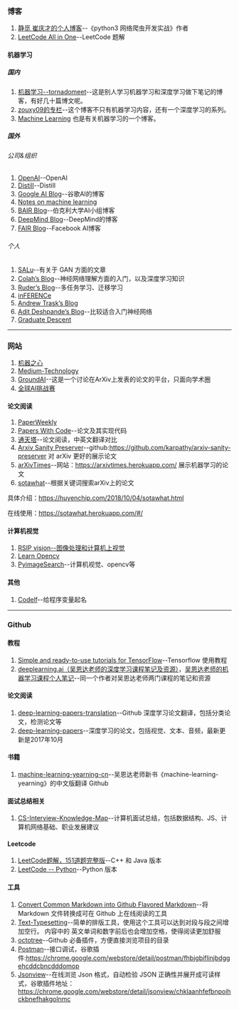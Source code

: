 
### 博客

1. [静觅 崔庆才的个人博客](https://cuiqingcai.com/category/technique)--《python3 网络爬虫开发实战》作者
2. [LeetCode All in One](http://www.cnblogs.com/grandyang/p/4606334.html)--LeetCode 题解


#### 机器学习

##### 国内

1. [机器学习--tornadomeet](http://www.cnblogs.com/tornadomeet/tag/%E6%9C%BA%E5%99%A8%E5%AD%A6%E4%B9%A0/default.html?page=1)--这是别人学习机器学习和深度学习做下笔记的博客，有好几十篇博文呢。
2. [zouxy09的专栏](http://blog.csdn.net/zouxy09)--这个博客不只有机器学习内容，还有一个深度学习的系列。
3. [Machine Learning](http://www.cnblogs.com/jerrylead/tag/Machine%20Learning/default.html?page=1) 也是有关机器学习的一个博客。

##### 国外

###### 公司&组织
1. [OpenAI](https://blog.openai.com/)--OpenAI
2. [Distill](https://distill.pub/)--Distill
3. [Google AI Blog](https://ai.googleblog.com/)--谷歌AI的博客
4. [Notes on machine learning](https://peterroelants.github.io/)
5. [BAIR Blog](http://bair.berkeley.edu/blog/)--伯克利大学AI小组博客
6. [DeepMind Blog](https://deepmind.com/blog/?category=research)--DeepMind的博客
7. [FAIR Blog](https://research.fb.com/blog/)--Facebook AI博客

###### 个人

1. [SALu](https://shaoanlu.wordpress.com/)--有关于 GAN 方面的文章
2. [Colah’s Blog](http://colah.github.io/)--神经网络理解方面的入门，以及深度学习知识
3. [Ruder’s Blog](http://ruder.io/)--多任务学习、迁移学习
4. [inFERENCe](https://www.inference.vc/)
5. [Andrew Trask’s Blog](http://iamtrask.github.io/)
6. [Adit Deshpande’s Blog](https://adeshpande3.github.io/)--比较适合入门神经网络
7. [Graduate Descent](http://timvieira.github.io/blog/)

---

### 网站

1. [机器之心](https://www.jiqizhixin.com/)
2. [Medium-Technology](https://medium.com/topic/technology)
3. [GroundAI](https://www.groundai.com/)--这是一个讨论在ArXiv上发表的论文的平台，只面向学术圈
4. [全球AI挑战赛](https://challenger.ai/competitions)

#### 论文阅读

1. [PaperWeekly](https://www.paperweekly.site/tags/176/papers)
2. [Papers With Code](https://paperswithcode.com/)--论文及其实现代码
3. [通天塔](http://tongtianta.site/)--论文阅读，中英文翻译对比
4. [Arxiv Sanity Preserver](http://www.arxiv-sanity.com/)--github:https://github.com/karpathy/arxiv-sanity-preserver  对 arXiv 更好的展示论文
5. [arXivTimes](https://github.com/arXivTimes/arXivTimes)--网站：https://arxivtimes.herokuapp.com/  展示机器学习的论文
6. [sotawhat](https://github.com/chiphuyen/sotawhat)--根据关键词搜索arXiv上的论文

具体介绍：https://huyenchip.com/2018/10/04/sotawhat.html

在线使用：https://sotawhat.herokuapp.com/#/




#### 计算机视觉

1. [RSIP vision--图像处理和计算机上视觉](https://www.rsipvision.com/)
2. [Learn Opencv](https://www.learnopencv.com/)
3. [PyimageSearch](https://www.pyimagesearch.com)--计算机视觉、opencv等

#### 其他

1. [Codelf](https://unbug.github.io/codelf/)--给程序变量起名

---
### Github

#### 教程

1. [Simple and ready-to-use tutorials for TensorFlow](https://github.com/open-source-for-science/TensorFlow-Course#why-use-tensorflow)--Tensorflow 使用教程
2. [deeplearning.ai（吴恩达老师的深度学习课程笔记及资源）](https://github.com/fengdu78/deeplearning_ai_books)，[吴恩达老师的机器学习课程个人笔记](https://github.com/fengdu78/Coursera-ML-AndrewNg-Notes)--同一个作者对吴恩达老师两门课程的笔记和资源


#### 论文阅读

1. [deep-learning-papers-translation](https://github.com/SnailTyan/deep-learning-papers-translation)--Github 深度学习论文翻译，包括分类论文，检测论文等
2.  [deep-learning-papers](https://github.com/sbrugman/deep-learning-papers)--深度学习的论文，包括视觉、文本、音频，最新更新是2017年10月

#### 书籍

1. [machine-learning-yearning-cn](https://github.com/AcceptedDoge/machine-learning-yearning-cn)--吴恩达老师新书《machine-learning-yearning》的中文版翻译 Github

#### 面试总结相关

1. [CS-Interview-Knowledge-Map](https://github.com/InterviewMap/CS-Interview-Knowledge-Map)--计算机面试总结，包括数据结构、JS、计算机网络基础、职业发展建议

#### Leetcode

1. [LeetCode题解，151道题完整版](https://github.com/soulmachine/leetcode)--C++ 和 Java 版本
2. [LeetCode -- Python](https://github.com/csujedihy/lc-all-solutions)--Python 版本

#### 工具

1. [Convert Common Markdown into Github Flavored Markdown](https://github.com/CyC2018/GFM-Converter)--将 Markdown 文件转换成可在 Github 上在线阅读的工具
2. [Text-Typesetting](https://cyc2018.github.io/Text-Typesetting/)--简单的排版工具，使用这个工具可以达到对段与段之间增加空行。 内容中的 英文单词和数字前后也会增加空格，使得阅读更加舒服
3. [octotree](https://github.com/ovity/octotree)--Github 必备插件，方便直接浏览项目的目录
4. [Postman](https://www.getpostman.com/)--接口调试，谷歌插件:https://chrome.google.com/webstore/detail/postman/fhbjgbiflinjbdggehcddcbncdddomop
5. [Jsonview](http://jsonviewer.stack.hu/)--在线浏览 Json 格式，自动检验 JSON 正确性并展开成可读样式，谷歌插件地址：https://chrome.google.com/webstore/detail/jsonview/chklaanhfefbnpoihckbnefhakgolnmc

